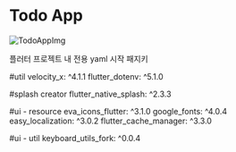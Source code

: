 # Todo App
![TodoAppImg](https://github.com/hoony00/TodoApp/assets/86902854/be4f7a57-ae97-4a51-8f25-1644114ecdc0.png)



플러터 프로젝트 내 전용 yaml 시작 패지키

  #util
  velocity_x: ^4.1.1
  flutter_dotenv: ^5.1.0

  #splash creator
  flutter_native_splash: ^2.3.3

  #ui - resource
  eva_icons_flutter: ^3.1.0
  google_fonts: ^4.0.4
  easy_localization: ^3.0.2
  flutter_cache_manager: ^3.3.0

  #ui - util
  keyboard_utils_fork: ^0.0.4

